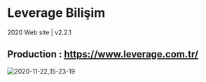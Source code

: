 # Leverage Bilişim

2020 Web site | v2.2.1

## Production : https://www.leverage.com.tr/

![2020-11-22_15-23-19](https://user-images.githubusercontent.com/31143459/99903930-a653cd00-2cd8-11eb-9279-d7d78cfaed5e.png)
